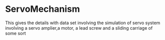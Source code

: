 # ServoMechanism

This gives the details with data set involving the simulation of servo system involving a servo amplier,a motor, a lead screw and a sliding carriage of some sort
